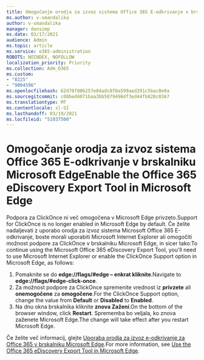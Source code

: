 ```yaml
---
title: Omogočanje orodja za izvoz sistema Office 365 E-odkrivanje v brskalniku Microsoft Edge
ms.author: v-smandalika
author: v-smandalika
manager: dansimp
ms.date: 03/17/2021
audience: Admin
ms.topic: article
ms.service: o365-administration
ROBOTS: NOINDEX, NOFOLLOW
localization_priority: Priority
ms.collection: Adm_O365
ms.custom:
- "8225"
- "9004596"
ms.openlocfilehash: 62d78f806257e04adc8f0a599aed291c5bac0e0a
ms.sourcegitcommit: c08bed4071baa3bb5879496df3ed44fb828c8367
ms.translationtype: MT
ms.contentlocale: sl-SI
ms.lasthandoff: 03/19/2021
ms.locfileid: "51037500"
---
```

# <a name="enable-the-office-365-ediscovery-export-tool-in-microsoft-edge"></a><span data-ttu-id="09db4-102">Omogočanje orodja za izvoz sistema Office 365 E-odkrivanje v brskalniku Microsoft Edge</span><span class="sxs-lookup"><span data-stu-id="09db4-102">Enable the Office 365 eDiscovery Export Tool in Microsoft Edge</span></span>

<span data-ttu-id="09db4-103">Podpora za ClickOnce ni več omogočena v Microsoft Edge privzeto.</span><span class="sxs-lookup"><span data-stu-id="09db4-103">Support for ClickOnce is no longer enabled in Microsoft Edge by default.</span></span> <span data-ttu-id="09db4-104">Če želite nadaljevati z uporabo orodja za izvoz sistema Microsoft Office 365 E-odkrivanje, boste morali uporabiti Microsoft Internet Explorer ali omogočiti možnost podpore za ClickOnce v brskalniku Microsoft Edge, in sicer tako:</span><span class="sxs-lookup"><span data-stu-id="09db4-104">To continue using the Microsoft Office 365 eDiscovery Export Tool, you'll need to use Microsoft Internet Explorer or enable the ClickOnce Support option in Microsoft Edge, as follows:</span></span>

1. <span data-ttu-id="09db4-105">Pomaknite se do **edge://flags/#edge – enkrat kliknite**.</span><span class="sxs-lookup"><span data-stu-id="09db4-105">Navigate to **edge://flags/#edge-click-once**.</span></span>
2. <span data-ttu-id="09db4-106">Za možnost podpore za ClickOnce spremenite vrednost iz **privzete** ali **onemogočene** za **omogočene**.</span><span class="sxs-lookup"><span data-stu-id="09db4-106">For the ClickOnce Support option, change the value from **Default** or **Disabled** to **Enabled**.</span></span>
3. <span data-ttu-id="09db4-107">Na dnu okna brskalnika kliknite **znova Zaženi**.</span><span class="sxs-lookup"><span data-stu-id="09db4-107">On the bottom of the browser window, click **Restart**.</span></span> <span data-ttu-id="09db4-108">Sprememba bo veljala, ko znova zaženete Microsoft Edge.</span><span class="sxs-lookup"><span data-stu-id="09db4-108">The change will take effect after you restart Microsoft Edge.</span></span>

<span data-ttu-id="09db4-109">Če želite več informacij, glejte [Uporaba orodja za izvoz e-odkrivanje za Office 365 v brskalniku Microsoft Edge](https://docs.microsoft.com/microsoft-365/compliance/configure-edge-to-export-search-results).</span><span class="sxs-lookup"><span data-stu-id="09db4-109">For more information, see [Use the Office 365 eDiscovery Export Tool in Microsoft Edge](https://docs.microsoft.com/microsoft-365/compliance/configure-edge-to-export-search-results).</span></span>


